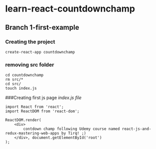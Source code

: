 # learn-react-countdownchamp

## Branch 1-first-example 
### Creating the project 
``` 
create-react-app countdownchamp
```
### removing src folder
```
cd countdownchamp
rm src/*
cd src/
touch index.js
```
###Creating first js page _index.js file_
```
import React from 'react';
import ReactDOM from 'react-dom';

ReactDOM.render(
    <div>
        contdown champ following Udemy course named react-js-and-redux-mastering-web-apps by Tirq! ;)
    </div>, document.getElementById('root')
);
```
